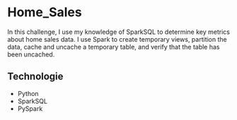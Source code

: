 # Home_Sales
In this challenge, I use my knowledge of SparkSQL to determine key metrics about home sales data. I use Spark to create temporary views, partition the data, cache and uncache a temporary table, and verify that the table has been uncached.

## Technologie
* Python
* SparkSQL
* PySpark
